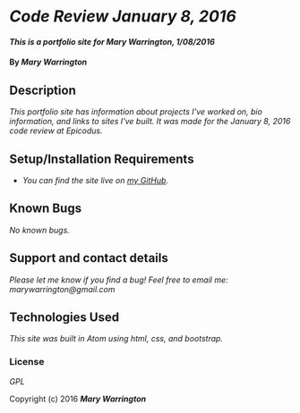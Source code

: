 # _Code Review January 8, 2016_

#### _This is a portfolio site for Mary Warrington, 1/08/2016_

#### By _**Mary Warrington**_

## Description

_This portfolio site has information about projects I've worked on, bio information, and links to sites I've built. It was made for the January 8, 2016 code review at Epicodus._

## Setup/Installation Requirements

* _You can find the site live on [my GitHub](http://marywarrington.github.io/)._

## Known Bugs

_No known bugs._

## Support and contact details

_Please let me know if you find a bug! Feel free to email me: marywarrington@gmail.com_

## Technologies Used

_This site was built in Atom using html, css, and bootstrap._

### License

*GPL*

Copyright (c) 2016 **_Mary Warrington_**

